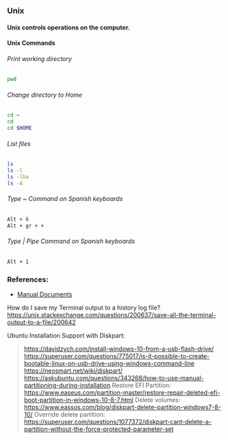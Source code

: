 <font size="4em"><strong>Unix</strong></font>

#### Unix controls operations on the computer.

#### Unix Commands

###### Print working directory
```bash
pwd
```

###### Change directory to Home 
```bash
cd ~
cd 
cd $HOME
```

###### List files
```bash
ls
ls -l
ls -lha
ls -A
```

###### Type ~ Command on Spanish keyboards 
```bash
Alt + ñ
Alt + gr + +
```

###### Type | Pipe Command on Spanish keyboards 
```bash
Alt + 1
```

### References:
<ul>
<li><a href="http://man.he.net/">Manual Documents </a></li>
</ul>

How do I save my Terminal output to a history log file?
https://unix.stackexchange.com/questions/200637/save-all-the-terminal-output-to-a-file/200642

Ubuntu Installation Support with Diskpart:
> https://davidzych.com/install-windows-10-from-a-usb-flash-drive/
> https://superuser.com/questions/775017/is-it-possible-to-create-bootable-linux-on-usb-drive-using-windows-command-line
> https://neosmart.net/wiki/diskpart/
> https://askubuntu.com/questions/343268/how-to-use-manual-partitioning-during-installation
> Restore EFI Partition: https://www.easeus.com/partition-master/restore-repair-deleted-efi-boot-partition-in-windows-10-8-7.html
> Delete volumes: https://www.eassos.com/blog/diskpart-delete-partition-windows7-8-10/
> Override delete partition: https://superuser.com/questions/1077372/diskpart-cant-delete-a-partition-without-the-force-protected-parameter-set

